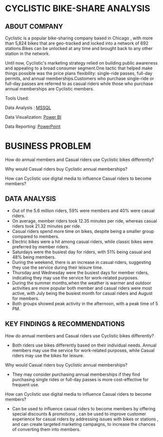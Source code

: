 # CYCLISTIC BIKE-SHARE ANALYSIS
## ABOUT COMPANY
Cyclistic is a popular bike-sharing company based in Chicago , with more than 5,824 bikes that are geo-tracked and locked into a network of 692 stations.Bikes can be unlocked at any time and brought back to any other station in the network.

Until now, Cyclistic's marketing strategy relied on building public awareness and appealing to a broad consumer segment.One tactic that helped make things possible was the price plans flexibility: single-ride passes, full-day permits, and annual memberships.Customers who purchase single-ride or full-day passes are referred to as casual riders while those who purchase annual memberships are Cyclistic members.


Tools Used:

Data Analysis : [MSSQL]()

Data Visualization: [Power BI](https://www.novypro.com/project/google-capstone-%7C-cyclistic-bike-share)

Data Reporting: [PowerPoint]()

# BUSINESS PROBLEM
How do annual members and Casual riders use Cyclistic bikes differently?

Why would Casual riders buy Cyclistic annual memberships?

How can Cyclistic use digital media to influence Casual riders to become members?

## DATA ANALYSIS 
- Out of the 5.6 million riders, 59% were members and 40% were casual riders. 
- On average, member riders took 12.35 minutes per ride, whereas casual riders took 21.32 minutes per ride. 
- Casual riders spend more time on bikes, despite being a smaller group compared to members.
- Electric bikes were a hit among casual riders, while classic bikes were preferred by member riders. 
- Saturdays were the busiest day for riders, with 51% being casual and 48% being members. 
- During the weekend, there is an increase in casual riders, suggesting they use the service during their leisure time. 
- Thursday and Wednesday were the busiest days for member riders, indicating they may use the service for work-related purposes. 
- During the summer months,when the weather is warmer and outdoor activities are more popular both member and casual riders were most active, with July being the busiest month for casual riders and August for members. 
- Both groups showed peak activity in the afternoon, with a peak time of 5 PM.

## KEY FINDINGS & RECOMMENDATIONS

How do annual members and Casual riders use Cyclistic bikes differently?
- Both riders use bikes differently based on their individual needs. Annual members may use the service for work-related purposes, while Casual riders may use the bikes for leisure.

Why would Casual riders buy Cyclistic annual memberships?
- They may consider purchasing annual memberships if they find  purchasing single rides or full-day passes is more cost-effective for frequent use. 

How can Cyclistic use digital media to influence Casual riders to become members?
- Can be used to influence casual riders to become members by offering special discounts & promotions , can be used to improve customer experience for casual riders by addressing issues with bikes or stations , and can create targeted marketing campaigns, to increase the chances of converting them into members.



